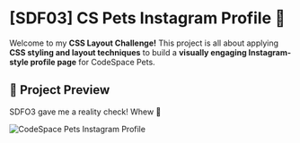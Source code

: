 # [SDF03] CS Pets Instagram Profile 📸

Welcome to my **CSS Layout Challenge!** This project is all about applying **CSS styling and layout techniques** to build a **visually engaging Instagram-style profile page** for CodeSpace Pets.  


## 🎨 Project Preview  

SDFO3 gave me a reality check! Whew 🥵

![CodeSpace Pets Instagram Profile](CodeSpacePetsInstagram.gif)  
